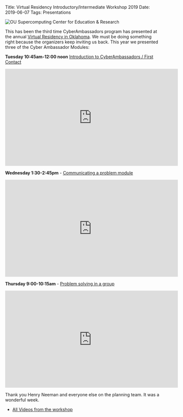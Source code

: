 Title: Virtual Residency Introductory/Intermediate Workshop 2019
Date: 2019-06-07
Tags: Presentations

![OU Supercomputing Center for Education & Research](http://colbrydi.github.io/cyberambassadors/images/OU.jpg)

This has been the third time CyberAmbassadors program has presented at the annual [Virtual Residency in Oklahoma](http://www.oscer.ou.edu/virtualresidency2019.php). We must be doing something right because the organizers keep inviting us back.  This year we presented three of the Cyber Ambassador Modules:

**Tuesday 10:45am-12:00 noon** [Introduction to CyberAmbassadors / First Contact](https://docs.google.com/presentation/d/13m-cntU9w9Tw4BU_oS7-uEdL0CYxdAQDpNBaTpSYmTA/edit?usp=sharing)

<iframe width="560" height="315" src="https://www.youtube.com/embed/uVjpx8dtHIQ" frameborder="0" allow="accelerometer; autoplay; encrypted-media; gyroscope; picture-in-picture" allowfullscreen></iframe>

**Wednesday 1:30-2:45pm** - [Communicating a problem module](https://docs.google.com/presentation/d/1HIjafuXNB0hXuki2yRoZzd1qWq6r0YW_oJsUTOG2O-Q/edit?usp=sharing)

<iframe width="560" height="315" src="https://www.youtube.com/embed/csZhksxrWZ8" frameborder="0" allow="accelerometer; autoplay; encrypted-media; gyroscope; picture-in-picture" allowfullscreen></iframe>

**Thursday 9:00-10:15am** - [Problem solving in a group](https://docs.google.com/presentation/d/1oqLJVA3Jp_m94TArL6sy-0adJScl0loLL-FPlE_NXMA/edit?usp=sharing)

<iframe width="560" height="315" src="https://www.youtube.com/embed/csZhksxrWZ8" frameborder="0" allow="accelerometer; autoplay; encrypted-media; gyroscope; picture-in-picture" allowfullscreen></iframe>

Thank you Henry Neeman and everyone else on the planning team. It was a wonderful week.

- [All Videos from the workshop](https://www.youtube.com/channel/UCW1vF_H8ZhsHW4W8Dq3GGdg)

